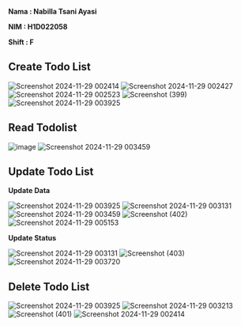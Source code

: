 **Nama : Nabilla Tsani Ayasi**

**NIM : H1D022058**

**Shift : F**

## Create Todo List
![Screenshot 2024-11-29 002414](https://github.com/user-attachments/assets/fffc12e1-37ab-478b-8203-fbf6ba7e450c)
![Screenshot 2024-11-29 002427](https://github.com/user-attachments/assets/5729f8d2-f613-454c-9585-f61d4c3004cf)
![Screenshot 2024-11-29 002523](https://github.com/user-attachments/assets/421d05c6-910a-4a68-b7a5-96c59b3877a6)
![Screenshot (399)](https://github.com/user-attachments/assets/ca3111b0-9603-4a3e-82b8-4ea2845e84d0)
![Screenshot 2024-11-29 003925](https://github.com/user-attachments/assets/c99bf03f-a6d9-41b8-ae6c-9f1de65843fa)


## Read Todolist
![image](https://github.com/user-attachments/assets/4bdf56e0-4ca0-4787-9bfe-7ca1e45703b1)
![Screenshot 2024-11-29 003459](https://github.com/user-attachments/assets/8cd3b5b9-c933-49c3-b97b-1c5dbbc0b9c5)


## Update Todo List
**Update Data**

![Screenshot 2024-11-29 003925](https://github.com/user-attachments/assets/2c284ee2-b476-4321-9155-3200f0ef86d1)
![Screenshot 2024-11-29 003131](https://github.com/user-attachments/assets/938240ad-d59c-40f2-a7c9-78d0f9f67d95)
![Screenshot 2024-11-29 003459](https://github.com/user-attachments/assets/d79e74ab-a981-4a28-b5f9-8c82b3448230)
![Screenshot (402)](https://github.com/user-attachments/assets/1098a701-2460-453b-b36b-1d27f67cd7af)
![Screenshot 2024-11-29 005153](https://github.com/user-attachments/assets/1f345951-2964-49d5-8206-1727e9220a62)

**Update Status**

![Screenshot 2024-11-29 003131](https://github.com/user-attachments/assets/8a9e3838-9209-4378-9bb8-dcda268627db)
![Screenshot (403)](https://github.com/user-attachments/assets/83719c27-4dd0-43d4-9dd8-88536a073662)
![Screenshot 2024-11-29 003720](https://github.com/user-attachments/assets/435a3dc7-0eef-41e6-9b9c-9fa1b10b5732)



## Delete Todo List
![Screenshot 2024-11-29 003925](https://github.com/user-attachments/assets/0137f1c2-7cd7-480c-80ca-9c0259f7f005)
![Screenshot 2024-11-29 003213](https://github.com/user-attachments/assets/c3eeb4a3-7ecb-401f-b07f-7044b11dd4df)
![Screenshot (401)](https://github.com/user-attachments/assets/907f3a62-19c1-4908-9025-838ce5aaa990)
![Screenshot 2024-11-29 002414](https://github.com/user-attachments/assets/380bd2bf-b3e7-45a3-aa45-a10594099159)






